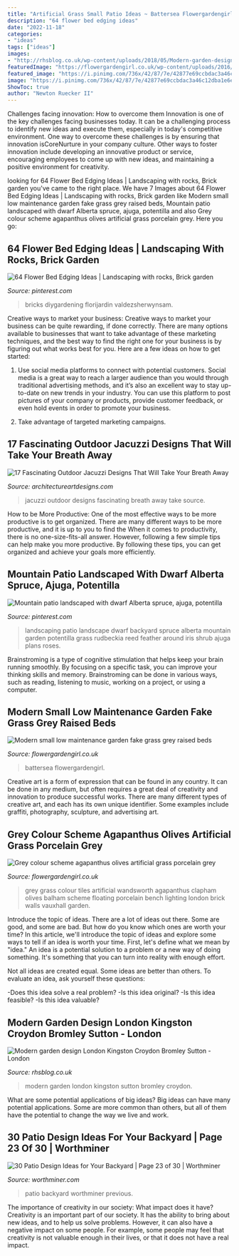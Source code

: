 ```yaml
---
title: "Artificial Grass Small Patio Ideas ~ Battersea Flowergardengirl"
description: "64 flower bed edging ideas"
date: "2022-11-18"
categories:
- "ideas"
tags: ["ideas"]
images:
- "http://rhsblog.co.uk/wp-content/uploads/2018/05/Modern-garden-design-London-Kingston-Croydon-Bromley-sutton.jpg"
featuredImage: "https://flowergardengirl.co.uk/wp-content/uploads/2016/02/modern-small-low-maintenance-garden-fake-grass-grey-raised-beds-contemporary-planting-fulham-london.jpg"
featured_image: "https://i.pinimg.com/736x/42/87/7e/42877e69ccbdac3a46c12dba1e6e681c.jpg"
image: "https://i.pinimg.com/736x/42/87/7e/42877e69ccbdac3a46c12dba1e6e681c.jpg"
ShowToc: true
author: "Newton Ruecker II"
---
```



Challenges facing innovation: How to overcome them
Innovation is one of the key challenges facing businesses today. It can be a challenging process to identify new ideas and execute them, especially in today's competitive environment. One way to overcome these challenges is by ensuring that innovation isCoreNurture in your company culture. Other ways to foster innovation include developing an innovative product or service, encouraging employees to come up with new ideas, and maintaining a positive environment for creativity.

	

		
looking for 64 Flower Bed Edging Ideas | Landscaping with rocks, Brick garden you've came to the right place. We have 7 Images about 64 Flower Bed Edging Ideas | Landscaping with rocks, Brick garden like Modern small low maintenance garden fake grass grey raised beds, Mountain patio landscaped with dwarf Alberta spruce, ajuga, potentilla and also Grey colour scheme agapanthus olives artificial grass porcelain grey. Here you go:
		
    
## 64 Flower Bed Edging Ideas | Landscaping With Rocks, Brick Garden

<img loading=lazy src="https://i.pinimg.com/736x/d8/7c/48/d87c48392a5a184da7ffea7f16fbbd44.jpg" onerror="this.onerror=null;this.src='https://tse1.mm.bing.net/th?id=OIP.5WQPmruNgftLbSBwGjKg1AHaK_&amp;pid=15.1';" alt="64 Flower Bed Edging Ideas | Landscaping with rocks, Brick garden">

_Source: pinterest.com_

>bricks diygardening florijardin valdezsherwynsam. 

	

Creative ways to market your business:
Creative ways to market your business can be quite rewarding, if done correctly. There are many options available to businesses that want to take advantage of these marketing techniques, and the best way to find the right one for your business is by figuring out what works best for you. Here are a few ideas on how to get started: 
1. Use social media platforms to connect with potential customers. Social media is a great way to reach a larger audience than you would through traditional advertising methods, and it’s also an excellent way to stay up-to-date on new trends in your industry. You can use this platform to post pictures of your company or products, provide customer feedback, or even hold events in order to promote your business. 

2. Take advantage of targeted marketing campaigns.

    
## 17 Fascinating Outdoor Jacuzzi Designs That Will Take Your Breath Away

<img loading=lazy src="https://www.architectureartdesigns.com/wp-content/uploads/2016/05/10-35-630x419.jpg" onerror="this.onerror=null;this.src='https://tse2.mm.bing.net/th?id=OIP.-DYblnJUYyDuDbn4NL5njgHaE7&amp;pid=15.1';" alt="17 Fascinating Outdoor Jacuzzi Designs That Will Take Your Breath Away">

_Source: architectureartdesigns.com_

>jacuzzi outdoor designs fascinating breath away take source. 

	

How to be More Productive: One of the most effective ways to be more productive is to get organized. There are many different ways to be more productive, and it is up to you to find the
When it comes to productivity, there is no one-size-fits-all answer. However, following a few simple tips can help make you more productive. By following these tips, you can get organized and achieve your goals more efficiently.

    
## Mountain Patio Landscaped With Dwarf Alberta Spruce, Ajuga, Potentilla

<img loading=lazy src="https://i.pinimg.com/736x/42/87/7e/42877e69ccbdac3a46c12dba1e6e681c.jpg" onerror="this.onerror=null;this.src='https://tse2.mm.bing.net/th?id=OIP.wN7niySSQylUEhGz-URrKwHaHa&amp;pid=15.1';" alt="Mountain patio landscaped with dwarf Alberta spruce, ajuga, potentilla">

_Source: pinterest.com_

>landscaping patio landscape dwarf backyard spruce alberta mountain garden potentilla grass rudbeckia reed feather around iris shrub ajuga plans roses. 

	

Brainstroming is a type of cognitive stimulation that helps keep your brain running smoothly. By focusing on a specific task, you can improve your thinking skills and memory. Brainstroming can be done in various ways, such as reading, listening to music, working on a project, or using a computer.

    
## Modern Small Low Maintenance Garden Fake Grass Grey Raised Beds

<img loading=lazy src="https://flowergardengirl.co.uk/wp-content/uploads/2016/02/modern-small-low-maintenance-garden-fake-grass-grey-raised-beds-contemporary-planting-fulham-london.jpg" onerror="this.onerror=null;this.src='https://tse2.mm.bing.net/th?id=OIP.VzQ6zj9E0-kK3xsp6WU0HwHaEK&amp;pid=15.1';" alt="Modern small low maintenance garden fake grass grey raised beds">

_Source: flowergardengirl.co.uk_

>battersea flowergardengirl. 

	

Creative art is a form of expression that can be found in any country. It can be done in any medium, but often requires a great deal of creativity and innovation to produce successful works. There are many different types of creative art, and each has its own unique identifier. Some examples include graffiti, photography, sculpture, and advertising art.

    
## Grey Colour Scheme Agapanthus Olives Artificial Grass Porcelain Grey

<img loading=lazy src="https://flowergardengirl.co.uk/wp-content/uploads/2015/11/Raised-beds-grey-colour-scheme-agapanthus-olives-artificial-grass-porcelain-grey-tiles-yellow-stock-brick-walls-grey-Floating-bench-Balham-Clapham-Wandsworth-721x1024.jpg" onerror="this.onerror=null;this.src='https://tse2.mm.bing.net/th?id=OIP.xrEtvc-FuYDE4rguU_prZgHaKh&amp;pid=15.1';" alt="Grey colour scheme agapanthus olives artificial grass porcelain grey">

_Source: flowergardengirl.co.uk_

>grey grass colour tiles artificial wandsworth agapanthus clapham olives balham scheme floating porcelain bench lighting london brick walls vauxhall garden. 

	

Introduce the topic of ideas.
There are a lot of ideas out there. Some are good, and some are bad. But how do you know which ones are worth your time? In this article, we'll introduce the topic of ideas and explore some ways to tell if an idea is worth your time.
First, let's define what we mean by "idea." An idea is a potential solution to a problem or a new way of doing something. It's something that you can turn into reality with enough effort.

Not all ideas are created equal. Some ideas are better than others. To evaluate an idea, ask yourself these questions:

-Does this idea solve a real problem?
-Is this idea original?
-Is this idea feasible?
-Is this idea valuable?

    
## Modern Garden Design London Kingston Croydon Bromley Sutton - London

<img loading=lazy src="http://rhsblog.co.uk/wp-content/uploads/2018/05/Modern-garden-design-London-Kingston-Croydon-Bromley-sutton.jpg" onerror="this.onerror=null;this.src='https://tse4.mm.bing.net/th?id=OIP.4tJA2DOhZxhBrONmVxO_agHaE5&amp;pid=15.1';" alt="Modern garden design London Kingston Croydon Bromley Sutton - London">

_Source: rhsblog.co.uk_

>modern garden london kingston sutton bromley croydon. 

	

What are some potential applications of big ideas?
Big ideas can have many potential applications. Some are more common than others, but all of them have the potential to change the way we live and work.

    
## 30 Patio Design Ideas For Your Backyard | Page 23 Of 30 | Worthminer

<img loading=lazy src="http://www.worthminer.com/wp-content/uploads/2015/06/Backyard-Patio-Design-Idea-19.jpg" onerror="this.onerror=null;this.src='https://tse2.mm.bing.net/th?id=OIP.2m462wxZvLddiOkSwSDq-QHaJ4&amp;pid=15.1';" alt="30 Patio Design Ideas for Your Backyard | Page 23 of 30 | Worthminer">

_Source: worthminer.com_

>patio backyard worthminer previous. 

	

The importance of creativity in our society: What impact does it have?
Creativity is an important part of our society. It has the ability to bring about new ideas, and to help us solve problems. However, it can also have a negative impact on some people. For example, some people may feel that creativity is not valuable enough in their lives, or that it does not have a real impact.


